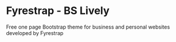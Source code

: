 # Fyrestrap - BS Lively
 Free one page Bootstrap theme for business and personal websites developed by Fyrestrap
